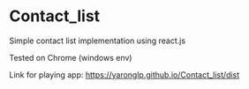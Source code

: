 # Contact_list
Simple contact list implementation using react.js

Tested on Chrome (windows env)

Link for playing app: https://yaronglp.github.io/Contact_list/dist
